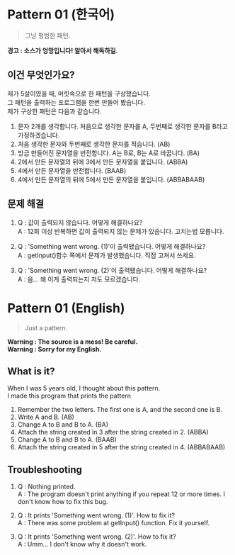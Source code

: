 # Pattern 01 (한국어)
> 그냥 평범한 패턴.

**경고 : 소스가 엉망입니다! 알아서 해독하길.**  
## 이건 무엇인가요?
제가 5살이였을 때, 머릿속으로 한 패턴을 구상했습니다.  
그 패턴을 출력하는 프로그램을 한번 만들어 봤습니다.  
제가 구상한 패턴은 다음과 같습니다.  

1. 문자 2개를 생각합니다. 처음으로 생각한 문자를 A, 두번째로 생각한 문자를 B라고 가정하겠습니다.
2. 처음 생각한 문자와 두번째로 생각한 문자를 적습니다. (AB)
3. 방금 만들어진 문자열을 반전합니다. A는 B로, B는 A로 바꿉니다. (BA)
4. 2에서 만든 문자열의 뒤에 3에서 만든 문자열을 붙입니다. (ABBA)
5. 4에서 만든 문자열을 반전합니다. (BAAB)
6. 4에서 만든 문자열의 뒤에 5에서 만든 문자열을 붙입니다. (ABBABAAB)

## 문제 해결
1. Q : 값이 출력되지 않습니다. 어떻게 해결하나요?  
A : 12회 이상 반복하면 값이 출력되지 않는 문제가 있습니다. 고치는법 모릅니다.

2. Q : 'Something went wrong. (1)'이 출력됐습니다. 어떻게 해결하나요?  
A : getInput()함수 쪽에서 문제가 발생했습니다. 직접 고쳐서 쓰세요.

3. Q : 'Something went wrong. (2)'이 출력됐습니다. 어떻게 해결하나요?  
A : 음... 왜 이게 출력되는지 저도 모르겠습니다.

# Pattern 01 (English)
> Just a pattern.

**Warning : The source is a mess! Be careful.  
Warning : Sorry for my English.**
## What is it?
When I was 5 years old, I thought about this pattern.  
I made this program that prints the pattern
1. Remember the two letters. The first one is A, and the second one is B.
2. Write A and B. (AB)
3. Change A to B and B to A. (BA)
4. Attach the string created in 3 after the string created in 2. (ABBA)
5. Change A to B and B to A. (BAAB)
6. Attach the string created in 5 after the string created in 4. (ABBABAAB)

## Troubleshooting
1. Q : Nothing printed.  
A : The program doesn't print anything if you repeat 12 or more times. I don't know how to fix this bug.

2. Q : It prints 'Something went wrong. (1)'. How to fix it?  
A : There was some problem at getInput() function. Fix it yourself.

3. Q : It prints 'Something went wrong. (2)'. How to fix it?  
A : Umm... I don't know why it doesn't work.
